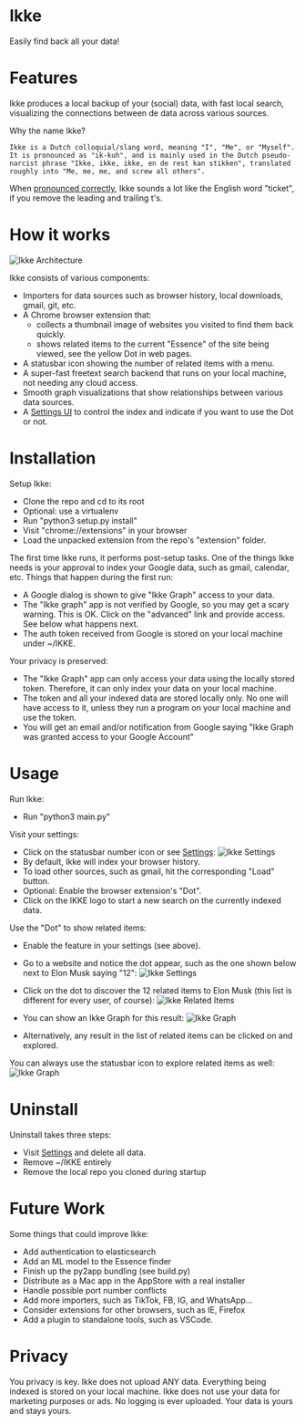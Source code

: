 # Ikke
Easily find back all your data!

# Features

Ikke produces a local backup of your (social) data, with fast local search,
visualizing the connections between de data across various sources.

Why the name Ikke?

    Ikke is a Dutch colloquial/slang word, meaning "I", "Me", or "Myself".  It is pronounced as "ik-kuh", and is mainly used in the Dutch pseudo-narcist phrase "Ikke, ikke, ikke, en de rest kan stikken", translated roughly into "Me, me, me, and screw all others".

When [pronounced correctly](https://upload.wikimedia.org/wikipedia/commons/3/39/Nl-ikke.ogg),
Ikke sounds a lot like the English word "ticket", if you remove the leading and trailing t's.

# How it works

![Ikke Architecture](images/architecture.png)

Ikke consists of various components:
 * Importers for data sources such as browser history, local downloads, gmail, git, etc.
 * A Chrome browser extension that:
   * collects a thumbnail image of websites you visited to find them back quickly.
   * shows related items to the current "Essence" of the site being viewed, see the yellow Dot in web pages.
 * A statusbar icon showing the number of related items with a menu.
 * A super-fast freetext search backend that runs on your local machine, not needing any cloud access.
 * Smooth graph visualizations that show relationships between various data sources.
 * A [Settings UI](http://localhost:1964/settings) to control the index and indicate if you want to use the Dot or not.
 
# Installation

Setup Ikke:
 * Clone the repo and cd to its root
 * Optional: use a virtualenv
 * Run "python3 setup.py install"
 * Visit "chrome://extensions" in your browser
 * Load the unpacked extension from the repo's "extension" folder.

The first time Ikke runs, it performs post-setup tasks. One of the things Ikke needs is your approval to index your Google data, such as gmail, calendar, etc. Things that happen during the first run:
   * A Google dialog is shown to give "Ikke Graph" access to your data.
   * The "Ikke graph" app is not verified by Google, so you may get a scary warning. This is OK. Click on the 
   "advanced" link and provide access. See below what happens next.
   * The auth token received from Google is stored on your local machine under ~/IKKE.

Your privacy is preserved:
   * The "Ikke Graph" app can only access your data using the locally stored token. Therefore, it can only index your data on your local machine. 
   * The token and all your indexed data are stored locally only. No one will have access to it, unless they run a program on your local machine and use the token.
   * You will get an email and/or notification from Google saying "Ikke Graph was granted access to your Google Account"

# Usage

Run Ikke:
 * Run "python3 main.py"

Visit your settings:
* Click on the statusbar number icon or see [Settings](http://localhost:1964/settings):
![Ikke Settings](images/screenshot-ikke-settings.png)
* By default, Ikke will index your browser history.
* To load other sources, such as gmail, hit the corresponding "Load" button. 
* Optional: Enable the browser extension's "Dot".
* Click on the IKKE logo to start a new search on the currently indexed data.

Use the "Dot" to show related items:
* Enable the feature in your settings (see above).
* Go to a website and notice the dot appear, such as the one shown below next to Elon Musk saying "12":
![Ikke Settings](images/screenshot-ikke-dot.png)

* Click on the dot to discover the 12 related items to Elon Musk (this list is different for every user, of course):
![Ikke Related Items](images/screenshot-ikke-related.png)

* You can show an Ikke Graph for this result:
![Ikke Graph](images/screenshot-ikke-graph.png)

* Alternatively, any result in the list of related items can
be clicked on and explored.

You can always use the statusbar icon to explore related items as well:
![Ikke Graph](images/screenshot-ikke-statusbar.png)

# Uninstall

Uninstall takes three steps:
* Visit [Settings](http://localhost:1964/settings) and delete all data.
* Remove ~/IKKE entirely
* Remove the local repo you cloned during startup

# Future Work

Some things that could improve Ikke:
* Add authentication to elasticsearch
* Add an ML model to the Essence finder
* Finish up the py2app bundling (see build.py)
* Distribute as a Mac app in the AppStore with a real installer
* Handle possible port number conflicts
* Add more importers, such as TikTok, FB, IG, and WhatsApp...
* Consider extensions for other browsers, such as IE, Firefox
* Add a plugin to standalone tools, such as VSCode.

# Privacy

You privacy is key. Ikke does not upload ANY data. Everything being indexed is stored on your local machine. Ikke does not use your data for marketing purposes or ads. No logging is ever uploaded. Your data is yours and stays yours.
